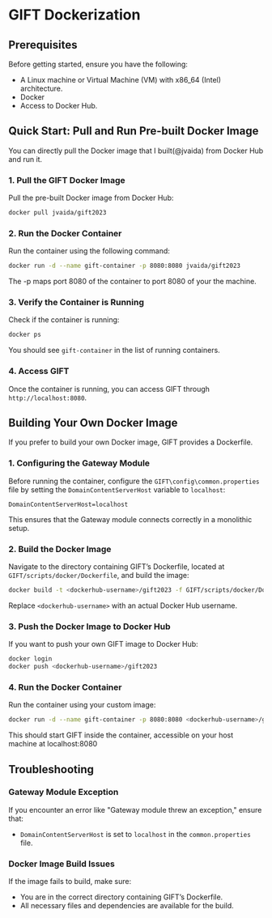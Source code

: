 
# GIFT Dockerization

## Prerequisites

Before getting started, ensure you have the following:
- A Linux machine or Virtual Machine (VM) with x86_64 (Intel) architecture.
- Docker
- Access to Docker Hub.

## Quick Start: Pull and Run Pre-built Docker Image

You can directly pull the Docker image that I built(@jvaida) from Docker Hub and run it.

### 1. Pull the GIFT Docker Image
Pull the pre-built Docker image from Docker Hub:

```bash
docker pull jvaida/gift2023
```

### 2. Run the Docker Container
Run the container using the following command:

```bash
docker run -d --name gift-container -p 8080:8080 jvaida/gift2023
```

The -p maps port 8080 of the container to port 8080 of your the machine.

### 3. Verify the Container is Running
Check if the container is running:

```bash
docker ps
```

You should see `gift-container` in the list of running containers.

### 4. Access GIFT
Once the container is running, you can access GIFT through `http://localhost:8080`.

## Building Your Own Docker Image

If you prefer to build your own Docker image, GIFT provides a Dockerfile.

### 1. Configuring the Gateway Module
Before running the container, configure the `GIFT\config\common.properties` file by setting the `DomainContentServerHost` variable to `localhost`:

```properties
DomainContentServerHost=localhost
```

This ensures that the Gateway module connects correctly in a monolithic setup.

### 2. Build the Docker Image
Navigate to the directory containing GIFT’s Dockerfile, located at `GIFT/scripts/docker/Dockerfile`, and build the image:

```bash
docker build -t <dockerhub-username>/gift2023 -f GIFT/scripts/docker/Dockerfile .
```

Replace `<dockerhub-username>` with an actual Docker Hub username.

### 3. Push the Docker Image to Docker Hub
If you want to push your own GIFT image to Docker Hub:

```bash
docker login
docker push <dockerhub-username>/gift2023
```

### 4. Run the Docker Container
Run the container using your custom image:

```bash
docker run -d --name gift-container -p 8080:8080 <dockerhub-username>/gift2023
```

This should start GIFT inside the container, accessible on your host machine at localhost:8080

## Troubleshooting

### Gateway Module Exception
If you encounter an error like "Gateway module threw an exception," ensure that:
- `DomainContentServerHost` is set to `localhost` in the `common.properties` file.

### Docker Image Build Issues
If the image fails to build, make sure:
- You are in the correct directory containing GIFT’s Dockerfile.
- All necessary files and dependencies are available for the build.
